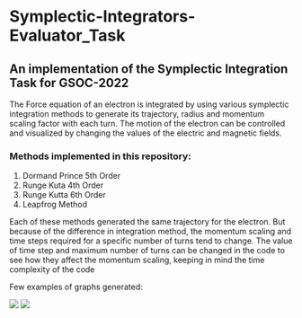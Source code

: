 # Symplectic-Integrators-Evaluator_Task
## An implementation of the Symplectic Integration Task for GSOC-2022

The Force equation of an electron is integrated by using various symplectic integration methods to generate its trajectory, radius and momentum scaling factor with
each turn. The motion of the electron can be controlled and visualized by changing the values of the electric and magnetic fields.

### Methods implemented in this repository:
1) Dormand Prince 5th Order
2) Runge Kuta 4th Order
3) Runge Kutta 6th Order
4) Leapfrog Method

Each of these methods generated the same trajectory for the electron. But because of the difference in integration method, the momentum scaling and time steps required for a specific number of turns tend to change. The value of time step and maximum number of turns can be changed in the code to see how they affect the momentum scaling, keeping in mind the time complexity of the code

Few examples of graphs generated:

![](https://drive.google.com/file/d/1HOxGsyv11bfHk_wcvDEbWKrK2IfQkAPn/view?usp=sharing)
![](https://drive.google.com/file/d/1n4zdYbcE3DePWO-S103NfB7ylJ2eMXz8/view?usp=sharing)


